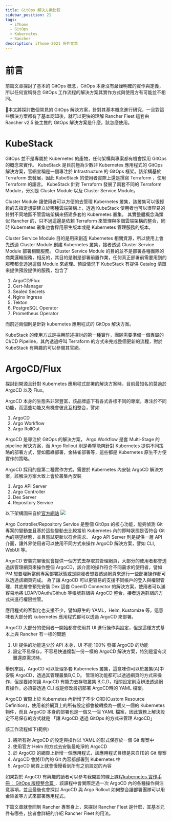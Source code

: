 ```yaml
---
title: GitOps 解決方案比較
sidebar_position: 21
tags:
  - iThome
  - GitOps
  - Kubernetes
  - Rancher
description: iThome-2021 系列文章
---
```


#  前言

前篇文章探討了基本的 GitOps 概念，GitOps 本身沒有嚴謹明確的實作與定義，所以任何宣稱符合 GitOps 工作流程的解決方案其實作方式與使用方有可能並不相同。

本文將探討數個常見的 GitOps 解決方案，針對其基本概念進行研究，一旦對這些解決方案都有了基本認知後，就可以更快的理解 Rancher Fleet 這套由 Rancher v2.5 後主推的 GitOps 解決方案是什麼，該怎麼使用。

# KubeStack
GitOps 並不是專屬於 Kubernetes 的產物，任何架構與專案都有機會採用 GitOps 的概念來實作。
KubeStack 是目前極為少數非 Kubernetes 應用程式的 GitOps 解決方案，官網宣稱是一個專注於 Infrastructure 的 GitOps 框架。該架構基於 Terraform 去發展，因此 KubeStack 的使用者實際上還是撰寫 Terraform ，使用 Terraform 的語言。 KubeStack 針對 Terraform 發展了兩套不同的 Terraform Module，分別是 Cluster Module 以及 Cluster Service Module。

Cluster Module 讓使用者可以方便的去管理 Kubernetes 叢集，該叢集可以很輕鬆的去指定想要建立於哪種雲端架構上，透過 KubeStack 使用者也可以很容易的針對不同地區不管雲端架構來搭建多套的 Kubernetes 叢集。
其實整體概念滿類似 Rancher 的，只不過這邊是依賴 Terraform 來管理與多個雲端架構的整合，同時 Kubernetes 叢集也會採用原生版本或是 Kubernetes 管理服務的版本。

Cluster Service Module 目的是用來創造 Kubernetes 相關資源，所以使用上會先透過 Cluster Module 創建 Kubernetes 叢集，接者透過 Cluster Service Module 部署相關服務。
Cluster Service Module 的目的並不是部署各種團隊的商業邏輯服務，相反的，其目的是則是部署前置作業，任何真正部署前需要用到的服務都會透過這個 Module 來處理。預設情況下 KubeStack 有提供 Catalog 清單來提供預設提供的服務，包含了
1. ArgoCD/Flux
2. Cert-Manager
3. Sealed Secrets
4. Nginx Ingress
5. Tekton
6. PostgreSQL Operator
7. Prometheus Operator

而前述兩個則是針對 kubernetes 應用程式的 GitOps 解決方案。

KubeStack 的使用方式是採用前述探討的第一種實作，團隊需要準備一個專屬的 CI/CD Pipeline，其內透過呼叫 Terraform 的方式來完成整個更新的流程，對於 KubeStack 有興趣的可以參閱其官網。


# ArgoCD/Flux
探討到開源且針對 Kubernetes 應用程式部署的解決方案時，目前最知名的莫過於 ArgoCD 以及 Flux。

ArgoCD 本身的生態系非常豐富，該品牌底下有各式各樣不同的專案，專注於不同功能，而這些功能又有機會彼此互相整合，譬如
1. ArgoCD
2. Argo Workflow
3. Argo RollOut

ArgoCD 是專注於 GitOps 的解決方案， Argo Workflow 是套 Multi-Stage 的 pipeline 解決方案，而 Argo Rollout 則是希望能夠針對 Kubernetes 提供不同策略的部署方式，譬如藍綠部署，金絲雀部署等，這些都是 Kubernetes 原生不方便實作的策略。

ArgoCD 採用的是第二種實作方式，需要於 Kubernetes 內安裝 ArgoCD 解決方案，該解決方案大致上會於叢集內安裝
1. Argo API Server
2. Argo Controller
3. Dex Server
4. Repository Service

以下架構圖來自於[官方網站](https://argo-cd.readthedocs.io/en/stable/)
![](https://i.imgur.com/VdVPq84.png)

Argo Controller/Repository Service 是整個 GitOps 的核心功能，能夠偵測 Git 專案的變動並且基於這些變動去比較當前 Kubernetes 內的即時狀態是否符合 Git 內的期望狀態，並且嘗試更新以符合需求。
Argo API Server 則是提供一層 API 介面，讓外界使用者可以使用不同方式來操作 ArgoCD 解決方案，譬如 CLI, WebUI 等。

ArgoCD 安裝完畢後就會提供一個方式去存取其管理網頁，大部分的使用者都會透過該管理網頁來操作整個 ArgoCD，該介面的操作符合不同需求的使用者，譬如 PM 想要理解當前專案部署狀態或是開發者想要透過網頁來進行一些部署操作都可以透過該網頁完成。
為了讓 ArgoCD 可以更容易的支援不同帳戶的登入與權限管理，其底層會預先安裝 Dex 這套 OpenID Connector 的解決方案，使用者可以滿容易地將 LDAP/OAuth/Github 等帳號群組與 ArgoCD 整合，接者透過群組的方式來進行權限控管。

應用程式的客製化也支援不少，譬如原生的 YAML，Helm, Kustomize 等，這意味者大部分的 kubernetes 應用程式都可以透過 ArgoCD 來部署。

ArgoCD 大部分的使用者一開始都會使用其 UI 進行操作與設定，但是這種方式基本上與 Rancher 有一樣的問題
1. UI 提供的功能遠少於 API 本身，UI 不能 100% 發揮 ArgoCD 的功能
2. 設定不易保存，不容易快速複製一份一樣的 ArgoCD 解決方案，特別是當有災難還原需求時。

舉例來說，ArgoCD 可以管理多套 Kubernetes 叢集，這意味你可以於叢集(A)中安裝 ArgoCD，透過其管理叢集B,C,D。
管理的功能都可以透過網頁的方式來操作，但是要如何讓 ArgoCD 有能力去存取叢集 B,C,D，相關設定則沒辨法透過網頁操作，必須要透過 CLI 或是修改最初部署 ArgoCD時的 YAML 檔案。

ArgoCD 實際上於 Kubernetes 內新增了不少 CRD(Custom Resource Definition)，使用者於網頁上的所有設定都會被轉換為一個又一個的 Kubernetes 物件，而且 ArgoCD 本身的部署也是一個又一個 YAML 檔案，因此實務上解決設定不易保存的方式就是 「讓 ArgoCD 透過 GitOps 的方式來管理 ArgoCD」

該工作流程如下(範例)
1. 將所有對 ArgoCD 的設定與操作以 YAML 的形式保存於一個 Git 專案中
2. 使用官方 Helm 的方式去安裝最乾淨的 ArgoCD
3. 於 ArgoCD 的網頁上新增一個應用程式，該應用程式目標是來自(1)的 Git 專案
4. ArgoCD 會將(1)內的 Git 內容都部署到 Kubernetes 中
5. ArgoCD 網頁上就會慢慢看到所有之前設定的內容

如果對於 ArgoCD 有興趣的讀者可以參考我開設的線上課程[kubernetes 實作手冊： GitOps 版控整合篇
](https://hiskio.com/courses/490/about?promo_code=R3Y9O2E)，該課程中會實際走過一次 ArgoCD 內的各種操作與注意事項，並且最後也會探討 ArgoCD 與 Argo Rollout 如何整合讓部署團隊可以用金絲雀等方式來部署應用程式。

下篇文章就會回到 Rancher 專案身上，來探討 Rancher Fleet 是什麼，其基本元件有哪些，接者會詳細的介紹 Rancher Fleet 的用法。
